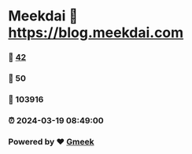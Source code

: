 # Meekdai :link: https://blog.meekdai.com 
### :page_facing_up: [42](https://blog.meekdai.com/tag.html) 
### :speech_balloon: 50 
### :hibiscus: 103916 
### :alarm_clock: 2024-03-19 08:49:00 
### Powered by :heart: [Gmeek](https://github.com/Meekdai/Gmeek)
